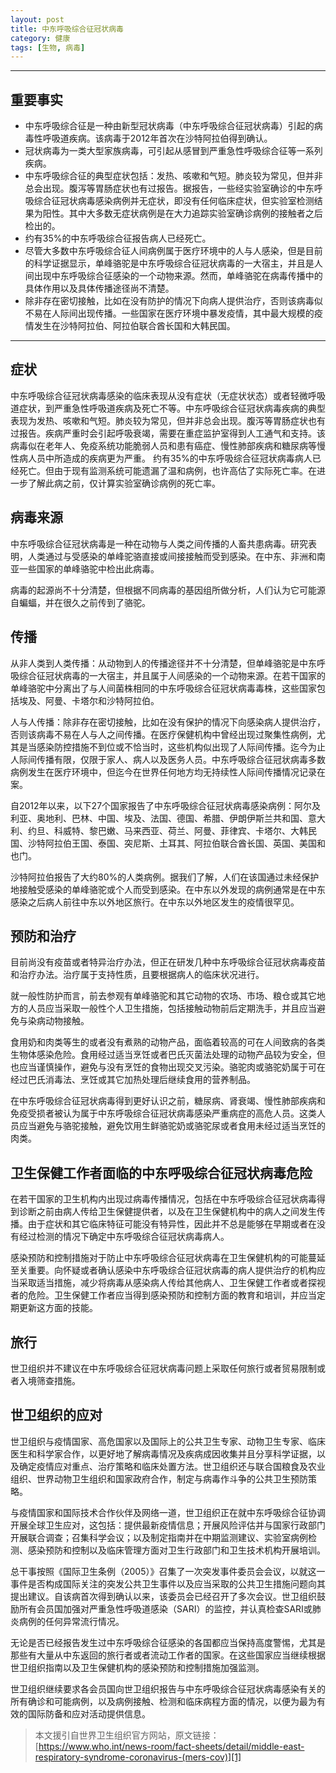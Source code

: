 ```yaml
---
layout: post
title: 中东呼吸综合征冠状病毒
category: 健康
tags: [生物, 病毒]
---
```



----------
## 重要事实

- 中东呼吸综合征是一种由新型冠状病毒（中东呼吸综合征冠状病毒）引起的病毒性呼吸道疾病。该病毒于2012年首次在沙特阿拉伯得到确认。
- 冠状病毒为一类大型家族病毒，可引起从感冒到严重急性呼吸综合征等一系列疾病。
- 中东呼吸综合征的典型症状包括：发热、咳嗽和气短。肺炎较为常见，但并非总会出现。腹泻等胃肠症状也有过报告。据报告，一些经实验室确诊的中东呼吸综合征冠状病毒感染病例并无症状，即没有任何临床症状，但实验室检测结果为阳性。其中大多数无症状病例是在大力追踪实验室确诊病例的接触者之后检出的。
- 约有35%的中东呼吸综合征报告病人已经死亡。
- 尽管大多数中东呼吸综合征人间病例属于医疗环境中的人与人感染，但是目前的科学证据显示，单峰骆驼是中东呼吸综合征冠状病毒的一大宿主，并且是人间出现中东呼吸综合征感染的一个动物来源。然而，单峰骆驼在病毒传播中的具体作用以及具体传播途径尚不清楚。
- 除非存在密切接触，比如在没有防护的情况下向病人提供治疗，否则该病毒似不易在人际间出现传播。一些国家在医疗环境中暴发疫情，其中最大规模的疫情发生在沙特阿拉伯、阿拉伯联合酋长国和大韩民国。


----------
## 症状

中东呼吸综合征冠状病毒感染的临床表现从没有症状（无症状状态）或者轻微呼吸道症状，到严重急性呼吸道疾病及死亡不等。中东呼吸综合征冠状病毒疾病的典型表现为发热、咳嗽和气短。肺炎较为常见，但并非总会出现。腹泻等胃肠症状也有过报告。疾病严重时会引起呼吸衰竭，需要在重症监护室得到人工通气和支持。该病毒似在老年人、免疫系统功能脆弱人员和患有癌症、慢性肺部疾病和糖尿病等慢性病人员中所造成的疾病更为严重。
约有35%的中东呼吸综合征冠状病毒病人已经死亡。但由于现有监测系统可能遗漏了温和病例，也许高估了实际死亡率。在进一步了解此病之前，仅计算实验室确诊病例的死亡率。

## 病毒来源

中东呼吸综合征冠状病毒是一种在动物与人类之间传播的人畜共患病毒。研究表明，人类通过与受感染的单峰驼骆直接或间接接触而受到感染。在中东、非洲和南亚一些国家的单峰骆驼中检出此病毒。

病毒的起源尚不十分清楚，但根据不同病毒的基因组所做分析，人们认为它可能源自蝙蝠，并在很久之前传到了骆驼。

## 传播

从非人类到人类传播：从动物到人的传播途径并不十分清楚，但单峰骆驼是中东呼吸综合征冠状病毒的一大宿主，并且属于人间感染的一个动物来源。在若干国家的单峰骆驼中分离出了与人间菌株相同的中东呼吸综合征冠状病毒毒株，这些国家包括埃及、阿曼、卡塔尔和沙特阿拉伯。

人与人传播：除非存在密切接触，比如在没有保护的情况下向感染病人提供治疗，否则该病毒不易在人与人之间传播。在医疗保健机构中曾经出现过聚集性病例，尤其是当感染防控措施不到位或不恰当时，这些机构似出现了人际间传播。迄今为止人际间传播有限，仅限于家人、病人以及医务人员。中东呼吸综合征冠状病毒多数病例发生在医疗环境中，但迄今在世界任何地方均无持续性人际间传播情况记录在案。

自2012年以来，以下27个国家报告了中东呼吸综合征冠状病毒感染病例：阿尔及利亚、奥地利、巴林、中国、埃及、法国、德国、希腊、伊朗伊斯兰共和国、意大利、约旦、科威特、黎巴嫩、马来西亚、荷兰、阿曼、菲律宾、卡塔尔、大韩民国、沙特阿拉伯王国、泰国、突尼斯、土耳其、阿拉伯联合酋长国、英国、美国和也门。

沙特阿拉伯报告了大约80%的人类病例。据我们了解，人们在该国通过未经保护地接触受感染的单峰骆驼或个人而受到感染。在中东以外发现的病例通常是在中东感染之后病人前往中东以外地区旅行。在中东以外地区发生的疫情很罕见。

## 预防和治疗

目前尚没有疫苗或者特异治疗办法，但正在研发几种中东呼吸综合征冠状病毒疫苗和治疗办法。治疗属于支持性质，且要根据病人的临床状况进行。

就一般性防护而言，前去参观有单峰骆驼和其它动物的农场、市场、粮仓或其它地方的人员应当采取一般性个人卫生措施，包括接触动物前后定期洗手，并且应当避免与染病动物接触。

食用奶和肉类等生的或者没有煮熟的动物产品，面临着较高的可在人间致病的各类生物体感染危险。食用经过适当烹饪或者巴氏灭菌法处理的动物产品较为安全，但也应当谨慎操作，避免与没有烹饪的食物出现交叉污染。骆驼肉或骆驼奶属于可在经过巴氏消毒法、烹饪或其它加热处理后继续食用的营养制品。

在中东呼吸综合征冠状病毒得到更好认识之前，糖尿病、肾衰竭、慢性肺部疾病和免疫受损者被认为属于中东呼吸综合征冠状病毒感染严重病症的高危人员。这类人员应当避免与骆驼接触，避免饮用生鲜骆驼奶或骆驼尿或者食用未经过适当烹饪的肉类。

## 卫生保健工作者面临的中东呼吸综合征冠状病毒危险

在若干国家的卫生机构内出现过病毒传播情况，包括在中东呼吸综合征冠状病毒得到诊断之前由病人传给卫生保健提供者，以及在卫生保健机构中的病人之间发生传播。由于症状和其它临床特征可能没有特异性，因此并不总是能够在早期或者在没有经过检测的情况下确定中东呼吸综合征冠状病毒病人。

感染预防和控制措施对于防止中东呼吸综合征冠状病毒在卫生保健机构的可能蔓延至关重要。向怀疑或者确认感染中东呼吸综合征冠状病毒的病人提供治疗的机构应当采取适当措施，减少将病毒从感染病人传给其他病人、卫生保健工作者或者探视者的危险。卫生保健工作者应当得到感染预防和控制方面的教育和培训，并应当定期更新这方面的技能。

## 旅行

世卫组织并不建议在中东呼吸综合征冠状病毒问题上采取任何旅行或者贸易限制或者入境筛查措施。

## 世卫组织的应对

世卫组织与疫情国家、高危国家以及国际上的公共卫生专家、动物卫生专家、临床医生和科学家合作，以更好地了解病毒情况及疾病成因收集并且分享科学证据，以及确定疫情应对重点、治疗策略和临床处置方法。世卫组织还与联合国粮食及农业组织、世界动物卫生组织和国家政府合作，制定与病毒作斗争的公共卫生预防策略。

与疫情国家和国际技术合作伙伴及网络一道，世卫组织正在就中东呼吸综合征协调开展全球卫生应对，这包括：提供最新疫情信息；开展风险评估并与国家行政部门开展联合调查；召集科学会议；以及制定指南并在中期监测建议、实验室病例检测、感染预防和控制以及临床管理方面对卫生行政部门和卫生技术机构开展培训。

总干事按照《国际卫生条例（2005）》召集了一次突发事件委员会会议，以就这一事件是否构成国际关注的突发公共卫生事件以及应当采取的公共卫生措施问题向其提出建议。自该病首次得到确认以来，该委员会已经召开了多次会议。世卫组织鼓励所有会员国加强对严重急性呼吸道感染（SARI）的监控，并认真检查SARI或肺炎病例的任何异常流行情况。

无论是否已经报告发生过中东呼吸综合征感染的各国都应当保持高度警惕，尤其是那些有大量从中东返回的旅行者或者流动工作者的国家。在这些国家应当继续根据世卫组织指南以及卫生保健机构的感染预防和控制措施加强监测。

世卫组织继续要求各会员国向世卫组织报告与中东呼吸综合征冠状病毒感染有关的所有确诊和可能病例，以及病例接触、检测和临床病程方面的情况，以便为最为有效的国际防备和应对活动提供信息。

> 本文援引自世界卫生组织官方网站，原文链接：[https://www.who.int/news-room/fact-sheets/detail/middle-east-respiratory-syndrome-coronavirus-(mers-cov)][1]


  [1]: https://www.who.int/news-room/fact-sheets/detail/middle-east-respiratory-syndrome-coronavirus-%28mers-cov%29